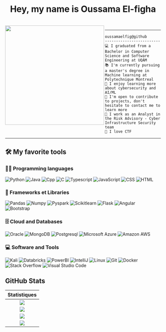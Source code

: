 <h1 align="center">Hey, my name is Oussama El-figha</h1>

<br/>

<img align="left" src="https://devopsreactions.tumblr.com/post/151138658647/not-handling-errors-in-your-code" width="320" />
<hr>

```
oussamaelfig@github
-------------------------
💻 I graduated from a Bachelor in Computer Science and Software Engineering at UQÀM
📚 I'm currently pursuing a master's degree in Machine learning at Polytechnique Montreal
📝 I enjoy learning more about cybersecurity and AI/ML
🔭 I'm open to contribute to projects, don't hesitate to contact me to learn more
🌟 I work as an Analyst in the Risk Advisory - Cyber Infrastructure Security team
🚩 I love CTF
```

<hr>

## 🛠️ My favorite tools

### 👨‍💻 Programming languages

<p>
    <img alt="Python" src="https://img.shields.io/badge/Python%20-%2314354C.svg?logo=python&logoColor=white">
    <img alt="Java" src="https://img.shields.io/badge/Java-%23007396.svg?logo=java&logoColor=white">
    <img alt="Cpp" src="https://img.shields.io/badge/-%23659BD3.svg?logo=cplusplus&logoColor=white">
    <img alt="C" src="https://img.shields.io/badge/%20-%23659BD3.svg?logo=c&logoColor=white">
    <img alt="Typescript" src="https://img.shields.io/badge/Typescript%20-%232F74C0.svg?logo=typescript&logoColor=white">
    <img alt="JavaScript" src="https://img.shields.io/badge/JavaScript%20-%23F7DF1E.svg?logo=javascript&logoColor=black">
    <img alt="CSS" src="https://img.shields.io/badge/CSS%20-%231572B6.svg?logo=css3&logoColor=white">
    <img alt="HTML" src="https://img.shields.io/badge/HTML%20-%23E34F26.svg?logo=html5&logoColor=white">

### 🧰 Frameworks et Libraries

<p>
    <img alt="Pandas" src="https://img.shields.io/badge/Pandas-2C2D72?logo=pandas&logoColor=white">
    <img alt="Numpy" src="https://img.shields.io/badge/Numpy-777BB4?&logo=numpy&logoColor=white">
    <img alt="Pyspark" src="https://img.shields.io/badge/Apache_Spark-FFFFFF?&logo=apachespark&logoColor=#E35A16">
    <img alt="Scikitlearn" src="https://img.shields.io/badge/scikit_learn-F7931E?&logo=scikit-learn&logoColor=white">
    <img alt="Flask" src="https://img.shields.io/badge/Flask%20-%23000000.svg?logo=flask&logoColor=white">
    <img alt="Angular" src="https://img.shields.io/badge/Angular-DD0031?logo=angular&logoColor=white">
    <img alt="Bootstrap" src="https://img.shields.io/badge/Bootstrap-563D7C?logo=bootstrap&logoColor=white">

</p>

### 🗄️ Cloud and Databases

<p>
    <img alt="Oracle" src="https://img.shields.io/badge/Oracle-F80000?&logo=Oracle&logoColor=white)">
    <img alt="MongoDB" src="https://img.shields.io/badge/MongoDB-4EA94B?&logo=mongodb&logoColor=white">
    <img alt="Postgresql" src ="https://img.shields.io/badge/PostgreSQL-316192?&logo=postgresql&logoColor=white">
    <img alt="Microsoft Azure" src ="https://img.shields.io/badge/Microsoft_Azure-0089D6?logo=microsoft-azure&logoColor=white">
    <img alt="Amazon AWS" src ="https://img.shields.io/badge/Amazon_AWS-FF9900?&logo=amazonaws&logoColor=white">
</p>

### 💻 Software and Tools

<p>
    <img alt="Kali" src="https://img.shields.io/badge/Kali_Linux-557C94?&logo=kali-linux&logoColor=white">
    <img alt="Databricks" src="https://img.shields.io/badge/Databricks-FF3621?&logo=Databricks&logoColor=white">
    <img alt="PowerBI" src="https://img.shields.io/badge/PowerBI-F2C811?&logo=Power%20BI&logoColor=white">
    <img alt="IntelliJ" src="https://img.shields.io/badge/IntelliJ%20-%23000000.svg?logo=intellijidea&logoColor=white">
    <img alt="Linux" src="https://img.shields.io/badge/Linux-FCC624.svg?logo=linux&logoColor=white">
    <img alt="Git" src="https://img.shields.io/badge/Git%20-%23F05033.svg?logo=git&logoColor=white">
    <img alt="Docker" src="https://img.shields.io/badge/Docker%20-%232496ED.svg?logo=Docker&logoColor=white">
    <img alt="Stack Overflow" src="https://img.shields.io/badge/-Stack%20Overflow-FE7A16?logo=stack-overflow&logoColor=white">
    <img alt="Visual Studio Code" src="https://img.shields.io/badge/Visual%20Studio%20Code-0078d7.svg?logo=visual-studio-code&logoColor=white">
</p>

## GitHub Stats

|                                                                     Statistiques                                                                     |
|:------------------------------------------------------------------------------------------------------------------------------------------------------:|
| ![](https://activity-graph.herokuapp.com/graph?username=oussamaelfig&theme=react-dark&hide_border=true&area=true) |
| ![](https://github-readme-stats.vercel.app/api?username=oussamaelfig&show_icons=true&theme=algolia)              |
| ![](https://github-readme-streak-stats.herokuapp.com/?user=oussamaelfig&theme=algolia)                    |
| ![](https://github-readme-stats.vercel.app/api/top-langs/?username=oussamaelfig&langs_count=8&theme=algolia&layout=compact&custom_title=Langages%20que%20j%27utilise) |
